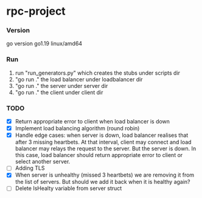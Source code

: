 # rpc-project

### Version
go version go1.19 linux/amd64

### Run
1) run "run_generators.py" which creates the stubs under scripts dir
2) "go run ." the load balancer under loadbalancer dir
3) "go run ." the server under server dir
4) "go run ." the client under client dir

### TODO

- [X] Return appropriate error to client when load balancer is down
- [X] Implement load balancing algorithm (round robin)
- [X] Handle edge cases: when server is down, load balancer realises that after 3 missing heartbets. At that interval, client may connect and load balancer may relays the request to the server. But the server is down. In this case, load balancer should return appropriate error to client or select another server.
- [ ] Adding TLS 
- [X] When server is unhealthy (missed 3 heartbets) we are removing it from the list of servers. But should we add it back when it is healthy again? 
- [ ] Delete IsHealty variable from server struct 
